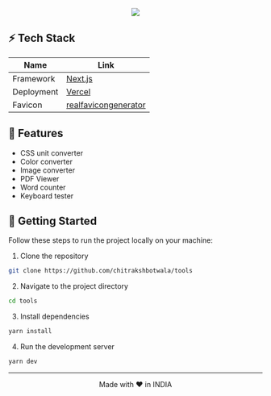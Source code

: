 <p align="center">
  <img src="https://honghong.me/images/projects/tools/cover.png">
</p>

## ⚡️ Tech Stack

| Name       | Link                                                      |
| ---------- | --------------------------------------------------------- |
| Framework  | [Next.js](https://nextjs.org/)                            |
| Deployment | [Vercel](https://vercel.com)                              |
| Favicon    | [realfavicongenerator](https://realfavicongenerator.net/) |

## 🤩 Features

- CSS unit converter
- Color converter
- Image converter
- PDF Viewer
- Word counter
- Keyboard tester

## 👋 Getting Started

Follow these steps to run the project locally on your machine:

1. Clone the repository

```bash
git clone https://github.com/chitrakshbotwala/tools
```

2. Navigate to the project directory

```bash
cd tools
```

3. Install dependencies

```bash
yarn install
```

4. Run the development server

```bash
yarn dev
```

<hr>
<p align="center">
Made with ❤️ in INDIA
</p>
